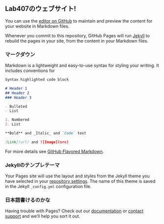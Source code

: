 ## Lab407のウェブサイト!

You can use the [editor on GitHub](https://github.com/izmlab407/izmlab407.github.io/edit/master/index.md) to maintain and preview the content for your website in Markdown files.

Whenever you commit to this repository, GitHub Pages will run [Jekyll](https://jekyllrb.com/) to rebuild the pages in your site, from the content in your Markdown files.

### マークダウン

Markdown is a lightweight and easy-to-use syntax for styling your writing. It includes conventions for

```markdown
Syntax highlighted code block

# Header 1
## Header 2
### Header 3

- Bulleted
- List

1. Numbered
2. List

**Bold** and _Italic_ and `Code` text

[Link](url) and ![Image](src)
```

For more details see [GitHub Flavored Markdown](https://guides.github.com/features/mastering-markdown/).

### Jekyllのテンプレテーマ

Your Pages site will use the layout and styles from the Jekyll theme you have selected in your [repository settings](https://github.com/izmlab407/izmlab407.github.io/settings). The name of this theme is saved in the Jekyll `_config.yml` configuration file.

### 日本語書けるのかな

Having trouble with Pages? Check out our [documentation](https://help.github.com/categories/github-pages-basics/) or [contact support](https://github.com/contact) and we’ll help you sort it out.
